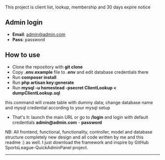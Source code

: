 This project is client list, lookup, membership and 30 days expire notice 

## Admin login

- __Email__: admin@admin.com
- __Pass__: password

## How to use

- Clone the repository with __git clone__
- Copy __.env.example__ file to __.env__ and edit database credentials there
- Run __composer install__
- Run __php artisan key:generate__
- Run 
     __mysql -u homestead -psecret ClientLookup < dumpClientLookup.sql__ 

this command will create table with dummy data; change database name and mysql credential   according to your mysql setup

- That's it: launch the main URL or go to __/login__ and login with default credentials __admin@admin.com__ - __password__



NB: All frontend, functional, functionality, controller, model and database structure completely new design and all code written by me and this readme :) as well. I just download the framework and inspire by GitHub SportsLeague-QuickAdminPanel project.

---

